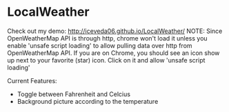 # LocalWeather

Check out my demo:  http://iceveda06.github.io/LocalWeather/
NOTE:  Since OpenWeatherMap API is through http, chrome won't load it unless you enable 'unsafe script loading' to allow pulling data over http from OpenWeatherMap API.  If you are on Chrome, you should see an icon show up next to your favorite (star) icon.  Click on it and allow 'unsafe script loading'

Current Features:  
  -  Toggle between Fahrenheit and Celcius
  -  Background picture according to the temperature
  
  
